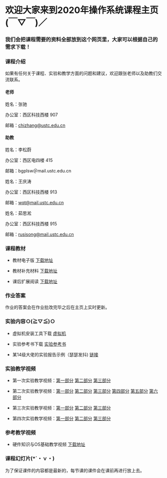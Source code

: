 #      欢迎大家来到2020年操作系统课程主页(￣▽￣)／
###    我们会把课程需要的资料全部放到这个网页里，大家可以根据自己的需求下载！

### 课程介绍

如果有任何关于课程、实验和教学方面的问题和建议，欢迎跟张老师以及助教们交流联系。

#### 老师
姓名：张驰 

办公室：西区科技西楼 907

邮箱：chizhang@ustc.edu.cn

#### 助教
姓名：李松蔚 

办公室：西区电四楼 415

邮箱：bgplsw＠mail.ustc.edu.cn

姓名：王庆涛

办公室：西区科技西楼 913

邮箱：wqt@mail.ustc.edu.cn

姓名：茹思淞

办公室：西区科技西楼 915

邮箱：rusisong@mail.ustc.edu.cn


### 课程教材
* 教材电子版 [下载地址](https://rec.ustc.edu.cn/share/980be180-f109-11ea-907f-8dd1dfcb2512)

* 教材补充材料 [下载地址](https://rec.ustc.edu.cn/share/d1880f40-f109-11ea-a49b-257f9e21ece8)

* 课后扩展阅读 [下载地址](https://rec.ustc.edu.cn/share/54a6ae80-f10a-11ea-9e24-2d9a9d13efb9)

### 作业答案

作业的答案会在作业批改完毕之后在主页上实时更新。

### 实验内容Ｏ(≧▽≦)Ｏ

* 虚拟机安装工具下载 [虚拟机](https://rec.ustc.edu.cn/share/a81466b0-e14a-11ea-9165-754326c34647) 

* 实验参考书下载 [实验参考书](https://rec.ustc.edu.cn/share/1e04a830-f10f-11ea-bd51-0946cf0407d9) 

* 某14级大佬的实验报告示例（瑟瑟发抖) [链接](https://github.com/SiSongRu/Operating-System-2020/blob/master/Experiments/Example-lab1-report.7z)

<!--* 20200927实验内容讲解PPT [链接](https://rec.ustc.edu.cn/share/d89f5620-fe61-11ea-ba64-c55655d79c23)-->

### 实验教学视频

* 第一次实验教学视频：[第一部分](https://www.bilibili.com/video/av32411771/?p=1 "Title") [第二部分](https://www.bilibili.com/video/av32411771/?p=2 "Title") [第三部分](https://www.bilibili.com/video/av32411771/?p=3 "Title")

* 第二次实验教学视频：[第一部分](https://www.bilibili.com/video/av32411771/?p=4 "Title") [第二部分](https://www.bilibili.com/video/av32411771/?p=5 "Title") [第三部分](https://www.bilibili.com/video/av32411771/?p=6 "Title") [第四部分](https://www.bilibili.com/video/av32411771/?p=7 "Title") [第五部分](https://www.bilibili.com/video/av32411771/?p=8 "Title") [第六部分](https://www.bilibili.com/video/av32411771/?p=9 "Title")

* 第三次实验教学视频：[第一部分](https://www.bilibili.com/video/av32411771/?p=10 "Title") [第二部分](https://www.bilibili.com/video/av32411771/?p=11 "Title") [第三部分](https://www.bilibili.com/video/av32411771/?p=12 "Title")

* 第四次实验教学视频：[第一部分](https://www.bilibili.com/video/av32411771/?p=13 "Title") [第二部分](https://www.bilibili.com/video/av32411771/?p=14 "Title") [第三部分](https://www.bilibili.com/video/av32411771/?p=15 "Title")



### 参考教学视频

* 硬件知识与OS基础教学视频 [下载地址](https://rec.ustc.edu.cn/share/0806a9c0-f10c-11ea-9afd-a767aeed85f7)





### 课程幻灯片(*´・ｖ・)

为了保证课件的内容都是最新的，每节课的课件会在课前再进行放上去。
